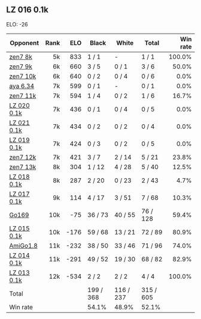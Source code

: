 ## LZ 016 0.1k ##

ELO: -26

Opponent | Rank | ELO | Black | White | Total | Win rate
---------|-----:|----:|-------|-------|-------|-------:
[zen7 8k](zen7%208k.md) | 5k | 833 | 1 / 1 | - | 1 / 1 | 100.0%
[zen7 9k](zen7%209k.md) | 6k | 660 | 3 / 5 | 0 / 1 | 3 / 6 | 50.0%
[zen7 10k](zen7%2010k.md) | 6k | 640 | 0 / 2 | 0 / 4 | 0 / 6 | 0.0%
[aya 6.34](aya%206.34.md) | 7k | 599 | 0 / 1 | - | 0 / 1 | 0.0%
[zen7 11k](zen7%2011k.md) | 7k | 594 | 1 / 4 | 0 / 2 | 1 / 6 | 16.7%
[LZ 020 0.1k](LZ%20020%200.1k.md) | 7k | 436 | 0 / 1 | 0 / 4 | 0 / 5 | 0.0%
[LZ 021 0.1k](LZ%20021%200.1k.md) | 7k | 434 | 0 / 2 | 0 / 2 | 0 / 4 | 0.0%
[LZ 019 0.1k](LZ%20019%200.1k.md) | 7k | 424 | 0 / 3 | 0 / 2 | 0 / 5 | 0.0%
[zen7 12k](zen7%2012k.md) | 7k | 421 | 3 / 7 | 2 / 14 | 5 / 21 | 23.8%
[zen7 13k](zen7%2013k.md) | 8k | 304 | 1 / 12 | 4 / 28 | 5 / 40 | 12.5%
[LZ 018 0.1k](LZ%20018%200.1k.md) | 8k | 287 | 2 / 20 | 0 / 23 | 2 / 43 | 4.7%
[LZ 017 0.1k](LZ%20017%200.1k.md) | 9k | 114 | 4 / 17 | 3 / 51 | 7 / 68 | 10.3%
[Go169](Go169.md) | 10k | -75 | 36 / 73 | 40 / 55 | 76 / 128 | 59.4%
[LZ 015 0.1k](LZ%20015%200.1k.md) | 10k | -176 | 59 / 68 | 13 / 21 | 72 / 89 | 80.9%
[AmiGo1.8](AmiGo1.8.md) | 11k | -232 | 38 / 50 | 33 / 46 | 71 / 96 | 74.0%
[LZ 014 0.1k](LZ%20014%200.1k.md) | 11k | -291 | 49 / 52 | 19 / 30 | 68 / 82 | 82.9%
[LZ 013 0.1k](LZ%20013%200.1k.md) | 12k | -534 | 2 / 2 | 2 / 2 | 4 / 4 | 100.0%
Total | | | 199 / 368 | 116 / 237 | 315 / 605 | 
Win rate| | | 54.1% | 48.9% | 52.1% | 
